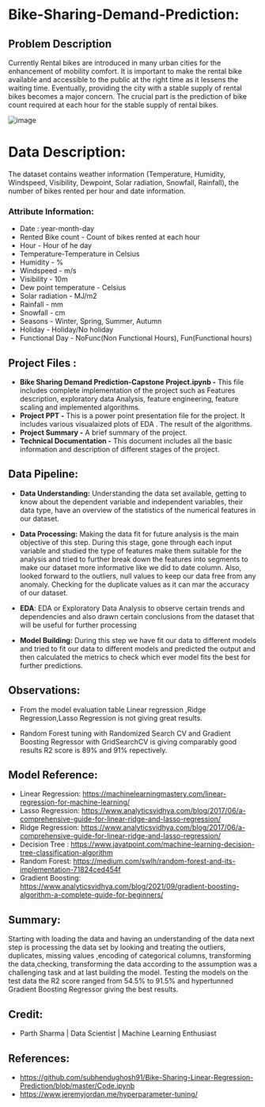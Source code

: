 # Bike-Sharing-Demand-Prediction:
## **Problem Description**
Currently Rental bikes are introduced in many urban cities for the enhancement of mobility comfort. It is important to make the rental bike available and accessible to the public at the right time as it lessens the waiting time. Eventually, providing the city with a stable supply of rental bikes becomes a major concern. The crucial part is the prediction of bike count required at each hour for the stable supply of rental bikes.

![image](https://user-images.githubusercontent.com/100409195/173507855-261c814b-bded-4bde-a7ba-c5b945893607.png)

# **Data Description:**
 The dataset contains weather information (Temperature, Humidity, Windspeed, Visibility, Dewpoint, Solar radiation, Snowfall, Rainfall), the number of bikes rented per hour and date information.

### <b>Attribute Information: </b>

* Date : year-month-day
*  Rented Bike count - Count of bikes rented at each hour
*  Hour - Hour of he day
* Temperature-Temperature in Celsius
* Humidity - %
* Windspeed - m/s
* Visibility - 10m
* Dew point temperature - Celsius
* Solar radiation - MJ/m2
* Rainfall - mm
* Snowfall - cm
* Seasons - Winter, Spring, Summer, Autumn
* Holiday - Holiday/No holiday
* Functional Day - NoFunc(Non Functional Hours), Fun(Functional hours)

## **Project Files :**

* **Bike Sharing Demand Prediction-Capstone Project.ipynb -** This file includes complete implementation of the project such as Features description, exploratory data Analysis, feature engineering, feature scaling and implemented algorithms.
* **Project PPT -** This is a power point presentation file for the  project. It includes various visualaized plots of EDA . The result of the algorithms.
* **Project Summary -** A brief summary of the project.
* **Technical Documentation -** This document includes all the basic information and description of different stages of the project.


## **Data Pipeline:**

*  **Data Understanding:** Understanding the data set available, getting to know about the dependent variable and independent variables, their data type, have an overview    of the statistics of the numerical features in our dataset.
* **Data Processing:** Making the data fit for future analysis is the main objective of this step. During this stage, gone through each input variable and studied the      type of features make them suitable for the analysis and tried to further break down the features into segments to make our dataset more informative like we did        to date column. Also, looked forward to the outliers, null values to keep our data free from any anomaly. Checking for the duplicate values as it can mar the          accuracy of our dataset. 

* **EDA**: EDA or Exploratory Data Analysis to observe  certain trends and dependencies and also drawn certain conclusions from the dataset that will be useful for        further processing

* **Model Building:** During this step we have fit our data to different models and tried to fit our data to different models and predicted the output and then            calculated the metrics to check which ever model fits the best for further predictions.
 

## **Observations:**
* From the model evaluation table Linear regression ,Ridge Regression,Lasso Regression is not giving great results.

* Random Forest tuning with Randomized Search CV and  Gradient Boosting Regressor with GridSearchCV is giving comparably good results R2 score is 89% and 91% repectively.

## **Model Reference:**
* Linear Regression:  https://machinelearningmastery.com/linear-regression-for-machine-learning/
* Lasso Regression:  https://www.analyticsvidhya.com/blog/2017/06/a-comprehensive-guide-for-linear-ridge-and-lasso-regression/
* Ridge Regression:  https://www.analyticsvidhya.com/blog/2017/06/a-comprehensive-guide-for-linear-ridge-and-lasso-regression/
* Decision Tree :  https://www.javatpoint.com/machine-learning-decision-tree-classification-algorithm
* Random Forest:  https://medium.com/swlh/random-forest-and-its-implementation-71824ced454f
* Gradient Boosting:  https://www.analyticsvidhya.com/blog/2021/09/gradient-boosting-algorithm-a-complete-guide-for-beginners/

## **Summary:**
  Starting with loading the data and having an understanding of the data next step is processing the data set by looking and treating the outliers, duplicates, missing   values ,encoding of categorical columns, transforming the data,checking, transforming the data according to the assumption  was a challenging task and at last         building the model. Testing the models on the test data the R2 score ranged from 54.5% to 91.5% and hypertunned  Gradient Boosting Regressor giving the best results.

## **Credit:**
* Parth Sharma | Data Scientist | Machine Learning Enthusiast


## **References:**
* https://github.com/subhendughosh91/Bike-Sharing-Linear-Regression-Prediction/blob/master/Code.ipynb 
* https://www.jeremyjordan.me/hyperparameter-tuning/


